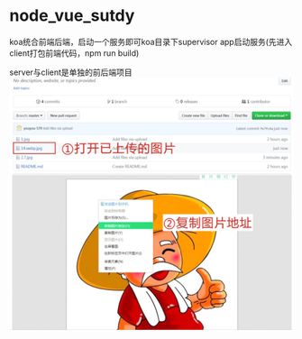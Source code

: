 # node_vue_sutdy
koa统合前端后端，启动一个服务即可koa目录下supervisor app启动服务(先进入client打包前端代码，npm run build)

server与client是单独的前后端项目
![image](https://github.com/youyou-579/123/blob/master/2.8.jpg?raw=true)


